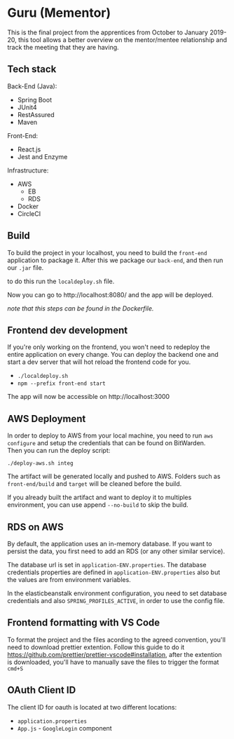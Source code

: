 # Guru (Mementor)

This is the final project from the apprentices from October to January 2019-20, this tool allows a better overview on the mentor/mentee relationship and track the meeting that they are having.

## Tech stack

Back-End (Java):
- Spring Boot
- JUnit4
- RestAssured
- Maven

Front-End:
- React.js
- Jest and Enzyme

Infrastructure:
- AWS
    - EB
    - RDS
- Docker
- CircleCI

## Build

To build the project in your localhost, you need to 
build the `front-end` application to package it. After this we package 
our `back-end`, and then run our `.jar` file.

to do this run the `localdeploy.sh` file.

Now you can go to http://localhost:8080/ and the app will be deployed.

_note that this steps can be found in the Dockerfile._

## Frontend dev development

If you're only working on the frontend, you won't need to redeploy the entire application on every change.
You can deploy the backend one and start a dev server that will hot reload the frontend code for you.

- `./localdeploy.sh`
- `npm --prefix front-end start`

The app will now be accessible on http://localhost:3000

## AWS Deployment

In order to deploy to AWS from your local machine, you need to run `aws configure` and setup the credentials that can
be found on BitWarden.  
Then you can run the deploy script:

`./deploy-aws.sh integ`

The artifact will be generated locally and pushed to AWS.
Folders such as `front-end/build` and `target` will be cleaned before the build.

If you already built the artifact and want to deploy it to multiples environment, 
you can use append `--no-build` to skip the build.

## RDS on AWS

By default, the application uses an in-memory database.
If you want to persist the data, you first need to add an RDS (or any other similar service).

The database url is set in `application-ENV.properties`.
The database credentials properties are defined in `application-ENV.properties` also but the values are from environment variables.

In the elasticbeanstalk environment configuration, you need to set database credentials and also `SPRING_PROFILES_ACTIVE`, 
in order to use the config file.     

## Frontend formatting with VS Code

To format the project and the files acording to the agreed convention, you'll need to download prettier extention. Follow this guide to do it https://github.com/prettier/prettier-vscode#installation, after the extention is downloaded, you'll have to manually save the files to trigger the format `cmd+S`

## OAuth Client ID

The client ID for oauth is located at two different locations:
- `application.properties`
- `App.js` - `GoogleLogin` component